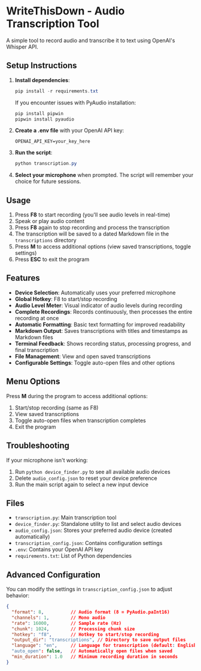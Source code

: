 # WriteThisDown - Audio Transcription Tool

A simple tool to record audio and transcribe it to text using OpenAI's Whisper API.

## Setup Instructions

1. **Install dependencies**:
   ```powershell
   pip install -r requirements.txt
   ```
   
   If you encounter issues with PyAudio installation:
   ```powershell
   pip install pipwin
   pipwin install pyaudio
   ```

2. **Create a .env file** with your OpenAI API key:
   ```
   OPENAI_API_KEY=your_key_here
   ```

3. **Run the script**:
   ```powershell
   python transcription.py
   ```

4. **Select your microphone** when prompted. The script will remember your choice for future sessions.

## Usage

1. Press **F8** to start recording (you'll see audio levels in real-time)
2. Speak or play audio content
3. Press **F8** again to stop recording and process the transcription
4. The transcription will be saved to a dated Markdown file in the `transcriptions` directory
5. Press **M** to access additional options (view saved transcriptions, toggle settings)
6. Press **ESC** to exit the program

## Features

- **Device Selection**: Automatically uses your preferred microphone
- **Global Hotkey**: F8 to start/stop recording
- **Audio Level Meter**: Visual indicator of audio levels during recording
- **Complete Recordings**: Records continuously, then processes the entire recording at once
- **Automatic Formatting**: Basic text formatting for improved readability
- **Markdown Output**: Saves transcriptions with titles and timestamps as Markdown files
- **Terminal Feedback**: Shows recording status, processing progress, and final transcription
- **File Management**: View and open saved transcriptions
- **Configurable Settings**: Toggle auto-open files and other options

## Menu Options

Press **M** during the program to access additional options:
1. Start/stop recording (same as F8)
2. View saved transcriptions
3. Toggle auto-open files when transcription completes
4. Exit the program

## Troubleshooting

If your microphone isn't working:
1. Run `python device_finder.py` to see all available audio devices
2. Delete `audio_config.json` to reset your device preference
3. Run the main script again to select a new input device

## Files

- `transcription.py`: Main transcription tool
- `device_finder.py`: Standalone utility to list and select audio devices
- `audio_config.json`: Stores your preferred audio device (created automatically)
- `transcription_config.json`: Contains configuration settings
- `.env`: Contains your OpenAI API key
- `requirements.txt`: List of Python dependencies

## Advanced Configuration

You can modify the settings in `transcription_config.json` to adjust behavior:

```json
{
  "format": 8,          // Audio format (8 = PyAudio.paInt16)
  "channels": 1,        // Mono audio
  "rate": 16000,        // Sample rate (Hz)
  "chunk": 1024,        // Processing chunk size
  "hotkey": "f8",       // Hotkey to start/stop recording
  "output_dir": "transcriptions", // Directory to save output files
  "language": "en",     // Language for transcription (default: English)
  "auto_open": false,   // Automatically open files when saved
  "min_duration": 1.0   // Minimum recording duration in seconds
}
```
